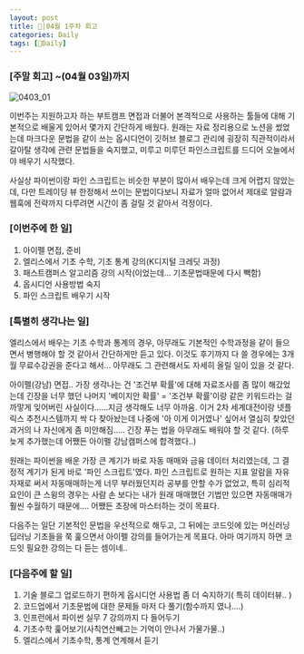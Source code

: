 ```yaml
---
layout: post
title: 🦄│04월 1주차 회고
categories: Daily
tags: [🦄Daily]
---
```


### [주말 회고] ~(04월 03일)까지

![0403_01](https://user-images.githubusercontent.com/100528803/161587162-db38fa66-c958-4657-b66a-321f43c7bf15.png)

이번주는 지원하고자 하는 부트캠프 면접과 더불어 본격적으로 사용하는 툴들에 대해 기본적으로 배울게 있어서 몇가지 간단하게 배웠다. 원래는 자료 정리용으로 노션을 썼었는데 마크다운 문법을 같이 쓰는 옵시디언이 깃허브 블로그 관리에 굉장히 직관적이라서 갈아탈 생각에 관련 문법들을 숙지했고, 미루고 미루던 파인스크립트를 드디어 오늘에서야 배우기 시작했다.

사실상 파이썬이랑 파인 스크립트는 비슷한 부분이 많아서 배우는데 크게 어렵지 않았는데, 다만 트레이딩 뷰 한정해서 쓰이는 문법이다보니 자료가 얼마 없어서 제대로 알람과 웹훅에 전략까지 다루려면 시간이 좀 걸릴 것 같아서 걱정이다.

### [이번주에 한 일]
1. 아이펠 면접, 준비
3. 엘리스에서 기초 수학, 기초 통계 강의(K디지털 크레딧 과정)
4. 패스트캠퍼스 알고리즘 강의 시작(이었는데... 기초문법때문에 다시 빽함)
5. 옵시디언 사용방법 숙지
6. 파인 스크립트 배우기 시작

### [특별히 생각나는 일]
엘리스에서 배우는 기초 수학과 통계의 경우, 아무래도 기본적인 수학과정을 같이 들으면서 병행해야 할 것 같아서 간단하게만 듣고 있다. 이것도 후기까지 다 쓸 경우에는 3개월 무료수강권을 준다고 해서... 아무래도 그 관련해서도 자세히 올릴 일이 있을 것 같다.

아이펠(강남) 면접.. 가장 생각나는 건 '조건부 확률'에 대해 자료조사를 좀 많이 해갔었는데 긴장을 너무 했던 나머지 '베이지안 확률' = '조건부 확률'이랑 같은 키워드라는 걸 까맣게 잊어버린 사실이다......지금 생각해도 너무 아까움. 이거 2차 세계대전이랑 넷플릭스 추천시스템까지 싹 다 찾아놨는데 나중에 '아 이게 이거였나' 싶어서 열심히 찾았던 과거의 나 자신에게 좀 미안해짐..... 긴장 푸는 법을 아무래도 배워야 할 것 같다.
(하루 늦게 추가했는데 어쨌든 아이펠 강남캠퍼스에 합격했다..)

원래는 파이썬을 배운 가장 큰 계기가 바로 자동 매매와 금융 데이터 처리였는데, 그 결정적 계기가 된게 바로 '파인 스크립트'였다. 파인 스크립트로 원하는 지표 알람을 자유자재로 써서 자동매매하는게 너무 부러웠던지라 공부를 안할 수가 없었고, 특히 심리적 요인이 큰 스윙의 경우는 사람 손 보다는 내가 원래 매매했던 기법만 있으면 자동매매가 훨씬 수월하기 때문에.... 어쨌든 초장에 마스터하는 것이 목표다.

다음주는 일단 기본적인 문법을 우선적으로 해두고, 그 뒤에는 코드잇에 있는 머신러닝 딥러닝 기초들을 쭉 훑으면서 아이펠 강의를 들어가는게 목표다. 아마 여기까지 하면 코드잇 필요한 강의는 다 듣는 셈이네..

### [다음주에 할 일]
1. 기술 블로그 업로드하기 편하게 옵시디언 사용법 좀 더 숙지하기( 특히 데이터뷰.. )
2. 코드업에서 기초문법에 대한 문제들 마저 다 풀기(함수까지 였나....)
3. 인프런에서 파이썬 실무 7 강의까지 다 들어두기
4. 기초수학 훑어보기(사칙연산빼고는 기억이 안나서 가물가물..)
5. 엘리스에서 기초수학, 통계 연계해서 듣기
